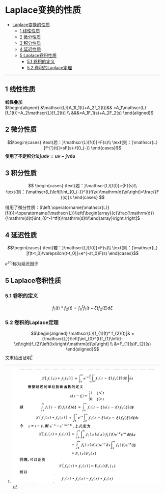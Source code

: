 # Laplace变换的性质

- [Laplace变换的性质](#laplace变换的性质)
  - [1 线性性质](#1-线性性质)
  - [2 微分性质](#2-微分性质)
  - [3 积分性质](#3-积分性质)
  - [4 延迟性质](#4-延迟性质)
  - [5 Laplace卷积性质](#5-laplace卷积性质)
    - [5.1 卷积的定义](#51-卷积的定义)
    - [5.2 卷积的Laplace定理](#52-卷积的laplace定理)
---
## 1 线性性质  

**线性叠加**  
$\begin{aligned}
&\mathscr{L}[A_1f_1(t)+A_2f_2(t)]&& =A_1\mathscr{L}[f_1(t)]+A_2\mathscr{L}[f_2(t)]  \\
&&&=A_1F_1(s)+A_2F_2(s)
\end{aligned}$

## 2 微分性质

$$\begin{cases}
    \text{若：}\mathscr{L}[f(t)]=F(s)\\
    \text{则：}\mathscr{L}[f^{'}(t)]=sF(s)-f(0_{-})
\end{cases}$$
**使用了不定积分法$\int u\mathrm{d}\nu=u\nu-\int\nu\mathrm{d}u$**

## 3 积分性质

$$
\begin{cases}
\text{若：}\mathscr{L}[f(t)]={F}(s)\\
\text{则：}\mathscr{L}\left[\int_{0_{-}}^{t}f(\xi)\mathrm{d}\xi\right]=\frac{{F}(s)}s
\end{cases}
$$

借用了微分性质：$\left.\operatorname{\mathscr{L}}[f(t)]=\operatorname{\mathscr{L}}\left[\begin{array}{c}\frac{\mathrm{d}}{\mathrm{d}t}\int_{0^-}^tf(t)\mathrm{d}t\\\end{array}\right.\right]$

## 4 延迟性质  

$$\begin{cases}
    \text{若：}\mathscr{L}[f(t)]=F(s)\\
    \text{则：}\mathscr{L}[f(t-t_0)\varepsilon(t-t_0)]=e^{-st_0}F(s)
\end{cases}$$

$e^{st_0}$称为延迟因子


## 5 Laplace卷积性质

### 5.1 卷积的定义
$$f_1(t)*f_2(t)=\int_0^{t}f_1(t-\xi)f_2(\xi)\mathrm{d}\xi $$

### 5.2 卷积的Laplace定理
$$\begin{aligned}
\mathscr{L}[f_{1}(t)* f_{2}(t)]& ={\mathscr{L}}\left[\int_{0}^{t}f_{1}\left(t-\xi\right)f_{2}\left(\xi\right)\mathrm{d}\xi\right]  \\
&=F_{1}(s)F_{2}(s)
\end{aligned}$$
文末给出证明[^1]

[^1]:![Alt text](image.png)